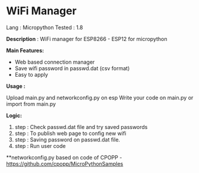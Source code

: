 # WiFi Manager

Lang   : Micropython 
Tested : 1.8 

<b>Description</b> : WiFi manager for ESP8266 - ESP12 for micropython 

<b>Main Features:  </b>

- Web based connection manager 
- Save wifi password in passwd.dat (csv format) 
- Easy to apply 

<b>Usage : </b>

Upload main.py and networkconfig.py on esp 
Write your code on main.py or import from main.py 

<b>Logic: </b>
1. step : Check passwd.dat file and try saved passwords
2. step : To publish web page to config new wifi 
3. step : Saving password on passwd.dat file. 
4. step : Run user code 

**networkconfig.py based on code of CPOPP - https://github.com/cpopp/MicroPythonSamples
